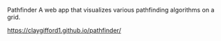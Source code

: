 Pathfinder
A web app that visualizes various pathfinding algorithms on a grid.

https://claygifford1.github.io/pathfinder/
